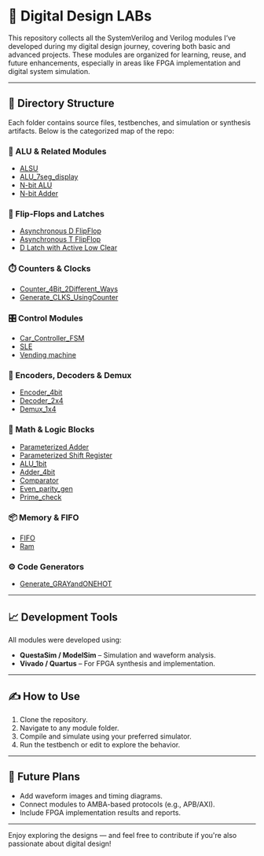 # 🔧 Digital Design LABs

This repository collects all the SystemVerilog and Verilog modules I’ve developed during my digital design journey, covering both basic and advanced projects. These modules are organized for learning, reuse, and future enhancements, especially in areas like FPGA implementation and digital system simulation.

---

## 📂 Directory Structure

Each folder contains source files, testbenches, and simulation or synthesis artifacts. Below is the categorized map of the repo:

### 🧠 ALU & Related Modules
- [ALSU](ALSU)
- [ALU_7seg_display](ALU_7Seg_display)
- [N-bit ALU](N-bit%20ALU)
- [N-bit Adder](N-bit%20Adder)

### 🔁 Flip-Flops and Latches
- [Asynchronous D FlipFlop](Asynchronous%20D%20FlipFlop)
- [Asynchronous T FlipFlop](Asynchronous%20T%20FlipFlop)
- [D Latch with Active Low Clear](D%20Latch%20with%20active%20low%20Clear)

### ⏱️ Counters & Clocks
- [Counter_4Bit_2Different_Ways](Counter_4Bit_2Different%20Ways)
- [Generate_CLKS_UsingCounter](Generate_CLKS_UsingCounter)

### 🎛️ Control Modules
- [Car_Controller_FSM](Car_Controller_FSM)
- [SLE](SLE)
- [Vending machine](Vending%20machine)

### 🧩 Encoders, Decoders & Demux
- [Encoder_4bit](Encoder_4bit)
- [Decoder_2x4](Decoder_2x4)
- [Demux_1x4](Demux_1x4)

### 🧮 Math & Logic Blocks
- [Parameterized Adder](Parameterized%20Adder)
- [Parameterized Shift Register](Parameterized%20Shift%20register)
- [ALU_1bit](ALU_1bit.v)
- [Adder_4bit](Adder_4bit.v)
- [Comparator](Comparator.v)
- [Even_parity_gen](Even_parity_gen.v)
- [Prime_check](Prime_check.v)

### 📦 Memory & FIFO
- [FIFO](FIFO)
- [Ram](Ram)

### ⚙️ Code Generators
- [Generate_GRAYandONEHOT](Generate_GRAYandONEHOT)

---

## 📈 Development Tools

All modules were developed using:
- **QuestaSim / ModelSim** – Simulation and waveform analysis.
- **Vivado / Quartus** – For FPGA synthesis and implementation.

---

## ✍️ How to Use
1. Clone the repository.
2. Navigate to any module folder.
3. Compile and simulate using your preferred simulator.
4. Run the testbench or edit to explore the behavior.

---

## 🚀 Future Plans
- Add waveform images and timing diagrams.
- Connect modules to AMBA-based protocols (e.g., APB/AXI).
- Include FPGA implementation results and reports.

---

Enjoy exploring the designs — and feel free to contribute if you're also passionate about digital design!
